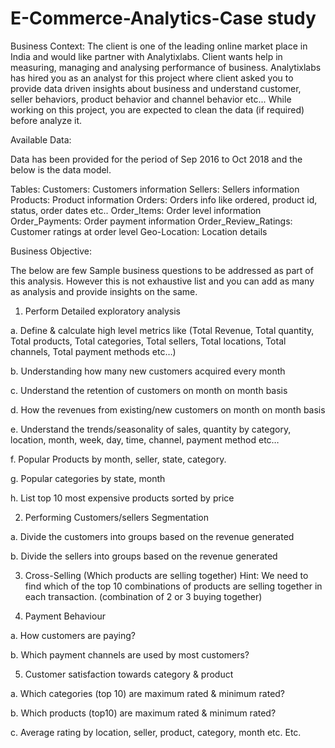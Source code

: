 # E-Commerce-Analytics-Case study

Business Context:
The client is one of the leading online market place in India and would like partner with Analytixlabs. 
Client wants help in measuring, managing and analysing performance of business.
Analytixlabs has hired you as an analyst for this project where client asked you to provide data 
driven insights about business and understand customer, seller behaviors, product behavior and 
channel behavior etc...
While working on this project, you are expected to clean the data (if required) before analyze it.

Available Data:

Data has been provided for the period of Sep 2016 to Oct 2018 and the below is the data model.

Tables:
Customers: Customers information
Sellers: Sellers information
Products: Product information
Orders: Orders info like ordered, product id, status, order dates etc..
Order_Items: Order level information
Order_Payments: Order payment information
Order_Review_Ratings: Customer ratings at order level
Geo-Location: Location details

Business Objective:

The below are few Sample business questions to be addressed as part of this analysis. However this 
is not exhaustive list and you can add as many as analysis and provide insights on the same.

1. Perform Detailed exploratory analysis

a. Define & calculate high level metrics like (Total Revenue, Total quantity, Total 
products, Total categories, Total sellers, Total locations, Total channels, Total 
payment methods etc…) 

b. Understanding how many new customers acquired every month

c. Understand the retention of customers on month on month basis

d. How the revenues from existing/new customers on month on month basis

e. Understand the trends/seasonality of sales, quantity by category, location, month, 
week, day, time, channel, payment method etc…

f. Popular Products by month, seller, state, category.

g. Popular categories by state, month

h. List top 10 most expensive products sorted by price

2. Performing Customers/sellers Segmentation

a. Divide the customers into groups based on the revenue generated 

b. Divide the sellers into groups based on the revenue generated 

3. Cross-Selling (Which products are selling together)
Hint: We need to find which of the top 10 combinations of products are selling together in 
each transaction. (combination of 2 or 3 buying together)

4. Payment Behaviour

a. How customers are paying?

b. Which payment channels are used by most customers?

5. Customer satisfaction towards category & product

a. Which categories (top 10) are maximum rated & minimum rated?

b. Which products (top10) are maximum rated & minimum rated?

c. Average rating by location, seller, product, category, month etc.
Etc.
